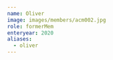 ```yaml
---
name: Oliver 
image: images/members/acm002.jpg 
role: formerMem
enteryear: 2020
aliases:
  - oliver
---
```

